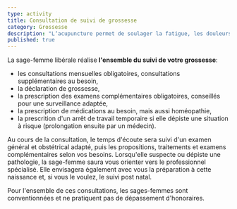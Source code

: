 ```yaml
---
type: activity
title: Consultation de suivi de grossesse
category: Grossesse
description: "L‘acupuncture permet de soulager la fatigue, les douleurs, les troubles digestifs les troubles circulatoires et l'insomnie au cours de la grossesse."
published: true
---
```




La sage-femme libérale réalise **l'ensemble du suivi de votre grossesse**: 
- les consultations mensuelles obligatoires, consultations supplémentaires au besoin,
- la déclaration de grossesse,
- la prescription des examens complémentaires obligatoires, conseillés pour une surveillance adaptée,
- la prescription de médications au besoin, mais aussi homéopathie,
- la prescrition d'un arrêt de travail temporaire si elle dépiste une situation à risque (prolongation ensuite par un médecin).

Au cours de la consultation, le temps d'écoute sera suivi d'un examen général et obstétrical adapté, puis les propositions, traitements et examens complémentaires selon vos besoins. 
Lorsqu'elle suspecte ou dépiste une pathologie, la sage-femme saura vous orienter vers le professionnel spécialisé. 
Elle envisagera également avec vous la préparation à cette naissance et, si vous le voulez, le suivi post natal.

Pour l'ensemble de ces consultations, les sages-femmes sont conventionnées et ne pratiquent pas de dépassement d'honoraires.  




